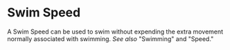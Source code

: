 # Swim Speed

A Swim Speed can be used to swim without expending the extra movement normally associated with swimming. *See also* "Swimming" and "Speed."
